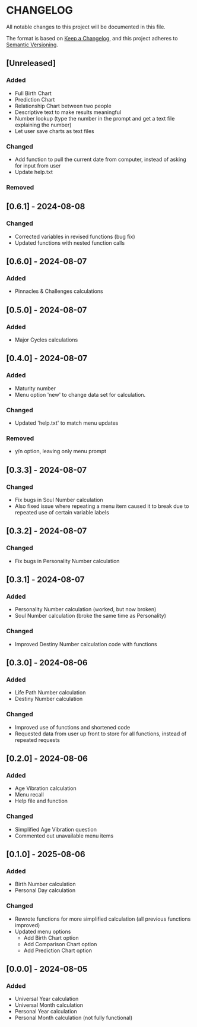 # CHANGELOG

All notable changes to this project will be documented in this file.

The format is based on [Keep a Changelog](https://keepachangelog.com/en/1.1.0/), and this project adheres to [Semantic Versioning](https://semver.org/spec/v2.0.0.html).

## [Unreleased]

### Added

- Full Birth Chart
- Prediction Chart
- Relationship Chart between two people
- Descriptive text to make results meaningful
- Number lookup (type the number in the prompt and get a text file explaining the number)
- Let user save charts as text files

### Changed

- Add function to pull the current date from computer, instead of asking for input from user
- Update help.txt

### Removed

## [0.6.1] - 2024-08-08

### Changed

- Corrected variables in revised functions (bug fix)
- Updated functions with nested function calls

## [0.6.0] - 2024-08-07

### Added

- Pinnacles & Challenges calculations

## [0.5.0] - 2024-08-07

### Added

- Major Cycles calculations

## [0.4.0] - 2024-08-07

### Added

- Maturity number
- Menu option 'new' to change data set for calculation.

### Changed

- Updated 'help.txt' to match menu updates

### Removed

- y/n option, leaving only menu prompt

## [0.3.3] - 2024-08-07

### Changed

- Fix bugs in Soul Number calculation
- Also fixed issue where repeating a menu item caused it to break due to repeated use of certain variable labels

## [0.3.2] - 2024-08-07

### Changed

- Fix bugs in Personality Number calculation

## [0.3.1] - 2024-08-07

### Added

- Personality Number calculation (worked, but now broken)
- Soul Number calculation (broke the same time as Personality)

### Changed

- Improved Destiny Number calculation code with functions

## [0.3.0] - 2024-08-06

### Added

- Life Path Number calculation
- Destiny Number calculation

### Changed

- Improved use of functions and shortened code
- Requested data from user up front to store for all functions, instead of repeated requests

## [0.2.0] - 2024-08-06

### Added

- Age Vibration calculation
- Menu recall
- Help file and function

### Changed

- Simplified Age Vibration question
- Commented out unavailable menu items

## [0.1.0] - 2025-08-06

### Added

- Birth Number calculation
- Personal Day calculation

### Changed

- Rewrote functions for more simplified calculation (all previous functions improved)
- Updated menu options
    - Add Birth Chart option
    - Add Comparison Chart option
    - Add Prediction Chart option

## [0.0.0] - 2024-08-05

### Added

- Universal Year calculation
- Universal Month calculation
- Personal Year calculation
- Personal Month calculation (not fully functional)

